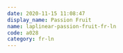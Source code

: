 ```yaml
---
date: 2020-11-15 11:08:47
display_name: Passion Fruit
name: laplinear-passion-fruit-fr-ln
code: a028
category: fr-ln
---
```

